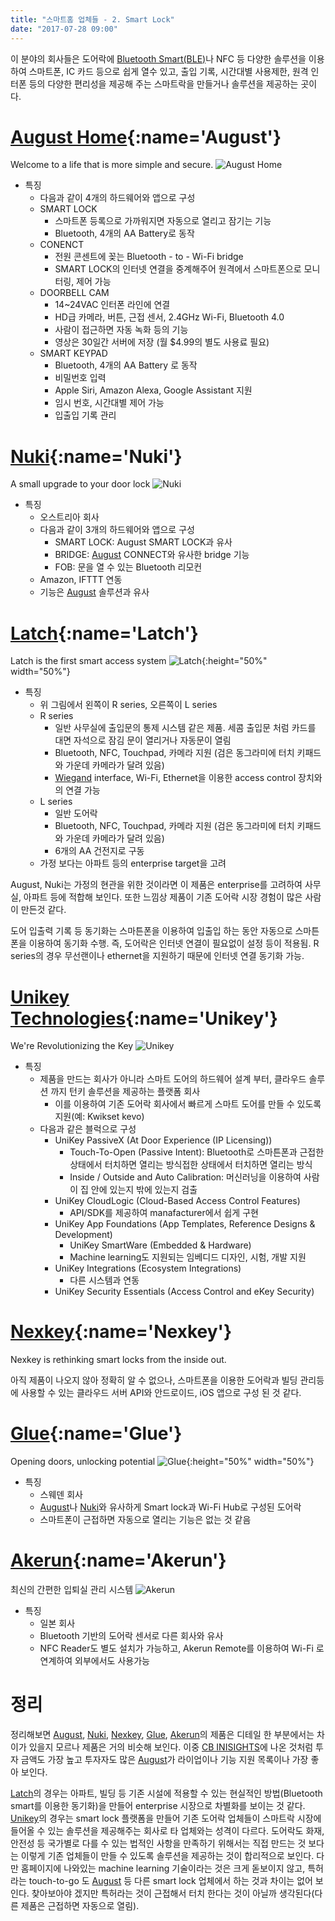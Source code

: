```yaml
---
title: "스마트홈 업체들 - 2. Smart Lock"
date: "2017-07-28 09:00"
---
```


이 분야의 회사들은 도어락에 [Bluetooth Smart(BLE)](https://en.wikipedia.org/wiki/Bluetooth_Low_Energy)나 NFC 등 다양한 솔루션을 이용하여 스마트폰, IC 카드 등으로 쉽게 열수 있고, 출입 기록, 시간대별 사용제한, 원격 인터폰 등의 다양한 편리성을 제공해 주는 스마트락을 만들거나 솔루션을 제공하는 곳이다.

# [August Home](http://august.com/){:name='August'}

Welcome to a life that is more simple and secure.
![August Home](/images/2017/7/august.png)

- 특징
  - 다음과 같이 4개의 하드웨어와 앱으로 구성
  - SMART LOCK
    - 스마트폰 등록으로 가까워지면 자동으로 열리고 잠기는 기능
    - Bluetooth, 4개의 AA Battery로 동작
  - CONENCT
    - 전원 콘센트에 꽂는 Bluetooth - to - Wi-Fi bridge
    - SMART LOCK의 인터넷 연결을 중계해주어 원격에서 스마트폰으로 모니터링, 제어 가능
  - DOORBELL CAM
    - 14~24VAC 인터폰 라인에 연결
    - HD급 카메라, 버튼, 근접 센서, 2.4GHz Wi-Fi, Bluetooth 4.0
    - 사람이 접근하면 자동 녹화 등의 기능
    - 영상은 30일간 서버에 저장 (월 $4.99의 별도 사용료 필요)
  - SMART KEYPAD
    - Bluetooth, 4개의 AA Battery 로 동작
    - 비밀번호 입력
    - Apple Siri, Amazon Alexa, Google Assistant 지원
    - 임시 번호, 시간대별 제어 가능
    - 입출입 기록 관리

# [Nuki](http://nuki.io/){:name='Nuki'}

A small upgrade to your door lock
![Nuki](/images/2017/7/nuki.jpg)

- 특징
  - 오스트리아 회사
  - 다음과 같이 3개의 하드웨어와 앱으로 구성
    - SMART LOCK: August SMART LOCK과 유사
    - BRIDGE: [August](#August) CONNECT와 유사한 bridge 기능
    - FOB: 문을 열 수 있는 Bluetooth 리모컨
  - Amazon, IFTTT 연동
  - 기능은 [August](#August) 솔루션과 유사

# [Latch](http://www.latch.com/){:name='Latch'}

Latch is the first smart access system
![Latch](/images/2017/7/latch.png){:height="50%" width="50%"}

- 특징
  - 위 그림에서 왼쪽이 R series, 오른쪽이 L series
  - R series
    - 일반 사무실에 출입문의 통제 시스템 같은 제품. 세콤 출입문 처럼 카드를 대면 자석으로 잠김 문이 열리거나 자동문이 열림
    - Bluetooth, NFC, Touchpad, 카메라 지원 (검은 동그라미에 터치 키패드와 가운데 카메라가 달려 있음)
    - [Wiegand](https://en.wikipedia.org/wiki/Wiegand_interface) interface, Wi-Fi, Ethernet을 이용한 access control 장치와의 연결 가능
  - L series
    - 일반 도어락
    - Bluetooth, NFC, Touchpad, 카메라 지원 (검은 동그라미에 터치 키패드와 가운데 카메라가 달려 있음)
    - 6개의 AA 건전지로 구동
  - 가정 보다는 아파트 등의 enterprise target을 고려

August, Nuki는 가정의 현관을 위한 것이라면 이 제품은 enterprise를 고려하여 사무실, 아파트 등에 적합해 보인다. 또한 느낌상 제품이 기존 도어락 시장 경험이 많은 사람이 만든것 같다.

도어 입출력 기록 등 동기화는 스마튼폰을 이용하여 입출입 하는 동안 자동으로 스마튼폰을 이용하여 동기화 수행. 즉, 도어락은 인터넷 연결이 필요없이 설정 등이 적용됨. R series의 경우 무선랜이나 ethernet을 지원하기 때문에 인터넷 연결 동기화 가능.

# [Unikey Technologies](http://www.unikey.com/){:name='Unikey'}
We're Revolutionizing the Key
![Unikey](/images/2017/7/unikey.jpg)

- 특징
  - 제품을 만드는 회사가 아니라 스마트 도어의 하드웨어 설계 부터, 클라우드 솔루션 까지 턴키 솔루션을 제공하는 플랫폼 회사
    - 이를 이용하여 기존 도어락 회사에서 빠르게 스마트 도어를 만들 수 있도록 지원(예: Kwikset kevo)
  - 다음과 같은 블럭으로 구성
    - UniKey PassiveX (At Door Experience (IP Licensing))
      - Touch-To-Open (Passive Intent): Bluetooth로 스마튼폰과 근접한 상태에서 터치하면 열리는 방식접한 상태에서 터치하면 열리는 방식
      - Inside / Outside and Auto Calibration: 머신러닝을 이용하여 사람이 집 안에 있는지 밖에 있는지 검출
    - UniKey CloudLogic (Cloud-Based Access Control Features)
      - API/SDK를 제공하여 manafacturer에서 쉽게 구현
    - UniKey App Foundations (App Templates, Reference Designs & Development)
      - UniKey SmartWare (Embedded & Hardware)
      - Machine learning도 지원되는 임베디드 디자인, 시험, 개발 지원
    - UniKey Integrations (Ecosystem Integrations)
      - 다른 시스템과 연동
    - UniKey Security Essentials (Access Control and eKey Security)

# [Nexkey](http://www.nexkey.com/){:name='Nexkey'}

Nexkey is rethinking smart locks from the inside out.

아직 제품이 나오지 않아 정확히 알 수 없으나, 스마트폰을 이용한 도어락과 빌딩 관리등에 사용할 수 있는 클라우드 서버 API와 안드로이드, iOS 앱으로 구성 된 것 같다.

# [Glue](http://www.gluehome.com/){:name='Glue'}

Opening doors, unlocking potential
![Glue](/images/2017/7/glue.jpg){:height="50%" width="50%"}

- 특징
  - 스웨덴 회사
  - [August](#August)나 [Nuki](#Nuki)와 유사하게 Smart lock과 Wi-Fi Hub로 구성된 도어락
  - 스마트폰이 근접하면 자동으로 열리는 기능은 없는 것 같음

# [Akerun](http://akerun.com/){:name='Akerun'}

최신의 간편한 입퇴실 관리 시스템
![Akerun](/images/2017/7/akerun.png)

- 특징
  - 일본 회사
  - Bluetooth 기반의 도어락 센서로 다른 회사와 유사
  - NFC Reader도 별도 설치가 가능하고, Akerun Remote를 이용하여 Wi-Fi 로 연계하여 외부에서도 사용가능

# 정리

정리해보면 [August](#August), [Nuki](#Nuki), [Nexkey](#Nexkey), [Glue](#Glue), [Akerun](#Akerun)의 제품은 디테일 한 부분에서는 차이가 있을지 모르나 제품은 거의 비슷해 보인다. 이중 [CB INISIGHTS](https://www.cbinsights.com/company/august)에 나온 것처럼 투자 금액도 가장 높고 투자자도 많은 [August](#August)가 라이업이나 기능 지원 목록이나 가장 좋아 보인다.

[Latch](#Latch)의 경우는 아파트, 빌딩 등 기존 시설에 적용할 수 있는 현실적인 방법(Bluetooth smart를 이용한 동기화)을 만들어 enterprise 시장으로 차별화를 보이는 것 같다. [Unikey](#Unikey)의 경우는 smart lock 플랫폼을 만들어 기존 도어락 업체들이 스마트락 시장에 들어올 수 있는 솔루션을 제공해주는 회사로 타 업체와는 성격이 다르다. 도어락도 화재, 안전성 등 국가별로 다를 수 있는 법적인 사항을 만족하기 위해서는 직접 만드는 것 보다는 이렇게 기존 업체들이 만들 수 있도록 솔루션을 제공하는 것이 합리적으로 보인다. 다만 홈페이지에 나와있는 machine learning 기술이라는 것은 크게 돋보이지 않고, 특허라는 touch-to-go 도 [August](#August) 등 다른 smart lock 업체에서 하는 것과 차이는 없어 보인다. 찾아보아야 겠지만 특허라는 것이 근접해서 터치 한다는 것이 아닐까 생각된다(다른 제품은 근접하면 자동으로 열림).
